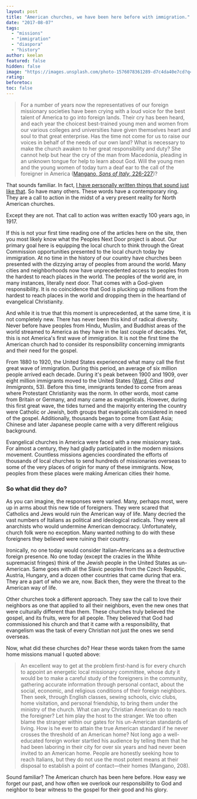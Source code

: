 ```yaml
---
layout: post
title: "American churches, we have been here before with immigration."
date: "2017-08-07"
tags: 
  - "missions"
  - "immigration"
  - "diaspora"
  - "history"
author: keelan
featured: false
hidden: false
image: "https://images.unsplash.com/photo-1576078361289-d7c4da40e7cd?q=80&w=2070&auto=format&fit=crop&ixlib=rb-4.0.3&ixid=M3wxMjA3fDB8MHxwaG90by1wYWdlfHx8fGVufDB8fHx8fA%3D%3D"
rating:
beforetoc:
toc: false
---
```


> For a number of years now the representatives of our foreign missionary societies have been crying with a loud voice for the best talent of America to go into foreign lands. Their cry has been heard, and each year the choicest best-trained young men and women from our various colleges and universities have given themselves heart and soul to that great enterprise. Has the time not come for us to raise our voices in behalf of the needs of our own land? What is necessary to make the church awaken to her great responsibility and duty? She cannot help but hear the cry of the man from Macedonia, pleading in an unknown tongue for help to learn about God. Will the young men and the young women of today turn a deaf ear to the call of the foreigner in America ([Mangano, _Sons of Italy_, 226-227](https://books.google.com/books/about/Sons_of_Italy.html?id=NA8dAAAAMAAJ))?

That sounds familiar. In fact, [I have personally written things that sound just like that](http://blog.keelancook.com/about-pnd). So have many others. These words have a contemporary ring. They are a call to action in the midst of a very present reality for North American churches.

Except they are not. That call to action was written exactly 100 years ago, in 1917.

If this is not your first time reading one of the articles here on the site, then you most likely know what the Peoples Next Door project is about. Our primary goal here is equipping the local church to think through the Great Commission opportunities presented to the local church today by immigration. At no time in the history of our country have churches been presented with the dizzying array of peoples from around the world. Many cities and neighborhoods now have unprecedented access to peoples from the hardest to reach places in the world. The peoples of the world are, in many instances, literally next door. That comes with a God-given responsibility. It is no coincidence that God is plucking up millions from the hardest to reach places in the world and dropping them in the heartland of evangelical Christianity.

And while it is true that this moment is unprecedented, at the same time, it is not completely new. There has never been this kind of radical diversity. Never before have peoples from Hindu, Muslim, and Buddhist areas of the world streamed to America as they have in the last couple of decades. Yet, this is not America's first wave of immigration. It is not the first time the American church had to consider its responsibility concerning immigrants and their need for the gospel.

From 1880 to 1920, the United States experienced what many call the first great wave of immigration. During this period, an average of six million people arrived each decade. During it's peak between 1900 and 1909, over eight million immigrants moved to the United States ([Ward,](https://www.amazon.com/Cities-Immigrants-Geography-Nineteenth-Century-America/dp/0195012844) _Cities and Immigrants_, 53). Before this time, immigrants tended to come from areas where Protestant Christianity was the norm. In other words, most came from Britain or Germany, and many came as evangelicals. However, during this first great wave, the tides turned and the majority entering the country were Catholic or Jewish, both groups that evangelicals considered in need of the gospel. Additionally, thousands began to come from East Asia; Chinese and later Japanese people came with a very different religious background.

Evangelical churches in America were faced with a new missionary task. For almost a century, they had gladly participated in the modern missions movement. Countless missions agencies coordinated the efforts of thousands of local churches to send hundreds of missionaries overseas to some of the very places of origin for many of these immigrants. Now, peoples from these places were making American cities their home.

### So what did they do?

As you can imagine, the responses were varied. Many, perhaps most, were up in arms about this new tide of foreigners. They were scared that Catholics and Jews would ruin the American way of life. Many decried the vast numbers of Italians as political and ideological radicals. They were all anarchists who would undermine American democracy. Unfortunately, church folk were no exception. Many wanted nothing to do with these foreigners they believed were ruining their country.

Ironically, no one today would consider Italian-Americans as a destructive foreign presence. No one today (except the crazies in the White supremacist fringes) think of the Jewish people in the United States as un-American. Same goes with all the Slavic peoples from the Czech Republic, Austria, Hungary, and a dozen other countries that came during that era. They are a part of who we are, now. Back then, they were the threat to the American way of life.

Other churches took a different approach. They saw the call to love their neighbors as one that applied to all their neighbors, even the new ones that were culturally different than them. These churches truly believed the gospel, and its fruits, were for all people. They believed that God had commissioned his church and that it came with a responsibility, that evangelism was the task of every Christian not just the ones we send overseas.

Now, what did these churches do? Hear these words taken from the same home missions manual I quoted above:

> An excellent way to get at the problem first-hand is for every church to appoint an energetic local missionary committee, whose duty it would be to make a careful study of the foreigners in the community, gathering accurate information through personal contact, about the social, economic, and religious conditions of their foreign neighbors. Then seek, through English classes, sewing schools, civic clubs, home visitation, and personal friendship, to bring them under the ministry of the church. What can any Christian American do to reach the foreigner? Let him play the host to the stranger. We too often blame the stranger within our gates for his un-American standards of living. How is he ever to attain the true American standard if he never crosses the threshold of an American home? Not long ago a well-educated foreign worker startled his audience by telling them that he had been laboring in their city for over six years and had never been invited to an American home. People are honestly seeking how to reach Italians, but they do not use the most potent means at their disposal to establish a point of contact—their homes (Mangano, 208).

Sound familiar? The American church has been here before. How easy we forget our past, and how often we overlook our responsibility to God and neighbor to bear witness to the gospel for their good and his glory.
